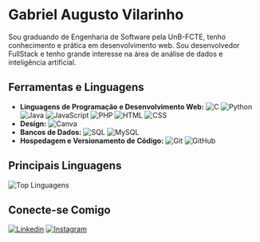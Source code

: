 # Gabriel Augusto Vilarinho

Sou graduando de Engenharia de Software pela UnB-FCTE, tenho conhecimento e prática em desenvolvimento web. Sou desenvolvedor FullStack e tenho grande interesse na área de análise de dados e inteligência artificial.

## Ferramentas e Linguagens

- **Linguagens de Programação e Desenvolvimento Web:** 
  ![C](https://img.shields.io/badge/-C-00599C?style=flat-square&logo=c&logoColor=white)
  ![Python](https://img.shields.io/badge/-Python-3776AB?style=flat-square&logo=python&logoColor=white)
  ![Java](https://img.shields.io/badge/-Java-F7DF1E?style=flat-square&logo=java&logoColor=black)
  ![JavaScript](https://img.shields.io/badge/-JavaScript-F7DF1E?style=flat-square&logo=javascript&logoColor=black)
  ![PHP](https://img.shields.io/badge/-PHP-777BB4?style=flat-square&logo=php&logoColor=white)
  ![HTML](https://img.shields.io/badge/-HTML-E34F26?style=flat-square&logo=html5&logoColor=white)
  ![CSS](https://img.shields.io/badge/-CSS-1572B6?style=flat-square&logo=css3&logoColor=white)
- **Design:** 
  ![Canva](https://img.shields.io/badge/-Canva-00C4CC?style=flat-square&logo=canva&logoColor=white)
- **Bancos de Dados:** 
  ![SQL](https://img.shields.io/badge/-SQL-4479A1?style=flat-square&logo=postgresql&logoColor=white)
  ![MySQL](https://img.shields.io/badge/-MySQL-4479A1?style=flat-square&logo=mysql&logoColor=white)
- **Hospedagem e Versionamento de Código:** 
  ![Git](https://img.shields.io/badge/-Git-F05032?style=flat-square&logo=git&logoColor=white)
  ![GitHub](https://img.shields.io/badge/-GitHub-181717?style=flat-square&logo=github&logoColor=white)

## Principais Linguagens

![Top Linguagens](https://github-readme-stats.vercel.app/api/top-langs/?username=xzxjesse&layout=compact&theme=dark)

## Conecte-se Comigo

[![Linkedin](https://img.shields.io/badge/LinkedIn-%20gabrielvilar-blue)](https://www.linkedin.com/in/megabrielvilar/)
[![Instagram](https://img.shields.io/badge/Instagram-%40me.gabrielvilar-purple)](https://www.instagram.com/me.gabrielvilar/)
